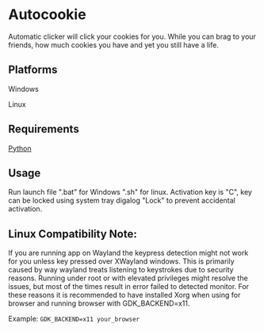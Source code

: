 # Autocookie
  Automatic clicker will click your cookies for you. While you can brag to your friends,
  how much cookies you have and yet you still have a life.

## Platforms
  Windows
  
  Linux
  
## Requirements
  [Python](https://www.python.org/)

## Usage
  Run launch file ".bat" for Windows ".sh" for linux.
  Activation key is "C", key can be locked using system tray digalog "Lock" to prevent accidental activation.
  
## Linux Compatibility Note:
  If you are running app on Wayland the keypress detection might not work for you unless key pressed over XWayland windows.
  This is primarily caused by way wayland treats listening to keystrokes due to security reasons. Running under root or with elevated privileges might resolve the issues,
  but most of the times result in error failed to detected monitor.
  For these reasons it is recommended to have installed Xorg when using for browser and running browser with GDK_BACKEND=x11.
  
  Example: `GDK_BACKEND=x11 your_browser`
  
